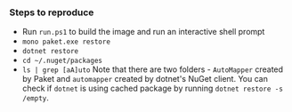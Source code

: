 ### Steps to reproduce
- Run `run.ps1` to build the image and run an interactive shell prompt
- `mono paket.exe restore`
- `dotnet restore` 
- `cd ~/.nuget/packages`
- `ls | grep [aA]uto`
Note that there are two folders - `AutoMapper` created by Paket and `automapper` created by dotnet's NuGet client.
You can check if `dotnet` is using cached package by running `dotnet restore -s /empty`.
